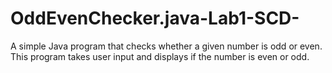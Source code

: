 # OddEvenChecker.java-Lab1-SCD-
A simple Java program that checks whether a given number is odd or even. This program takes user input and displays if the number is even or odd.
